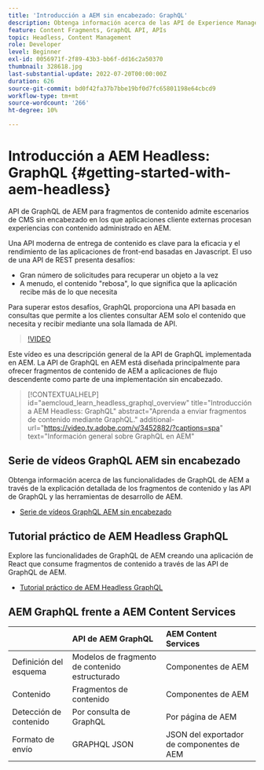 ```yaml
---
title: 'Introducción a AEM sin encabezado: GraphQL'
description: Obtenga información acerca de las API de Experience Manager GraphQL y sus funcionalidades.
feature: Content Fragments, GraphQL API, APIs
topic: Headless, Content Management
role: Developer
level: Beginner
exl-id: 0056971f-2f89-43b3-bb6f-dd16c2a50370
thumbnail: 328618.jpg
last-substantial-update: 2022-07-20T00:00:00Z
duration: 626
source-git-commit: bd0f42fa37b7bbe19bf0d7fc65801198e64cbcd9
workflow-type: tm+mt
source-wordcount: '266'
ht-degree: 10%

---
```


# Introducción a AEM Headless: GraphQL {#getting-started-with-aem-headless}

API de GraphQL de AEM para fragmentos de contenido
admite escenarios de CMS sin encabezado en los que aplicaciones cliente externas procesan experiencias con contenido administrado en AEM.

Una API moderna de entrega de contenido es clave para la eficacia y el rendimiento de las aplicaciones de front-end basadas en Javascript. El uso de una API de REST presenta desafíos:

* Gran número de solicitudes para recuperar un objeto a la vez
* A menudo, el contenido &quot;rebosa&quot;, lo que significa que la aplicación recibe más de lo que necesita

Para superar estos desafíos, GraphQL proporciona una API basada en consultas que permite a los clientes consultar AEM solo el contenido que necesita y recibir mediante una sola llamada de API.

>[!VIDEO](https://video.tv.adobe.com/v/3452882?quality=12&learn=on&captions=spa)

Este vídeo es una descripción general de la API de GraphQL implementada en AEM. La API de GraphQL en AEM está diseñada principalmente para ofrecer fragmentos de contenido de AEM a aplicaciones de flujo descendente como parte de una implementación sin encabezado.

>[!CONTEXTUALHELP]
>id="aemcloud_learn_headless_graphql_overview"
>title="Introducción a AEM Headless: GraphQL"
>abstract="Aprenda a enviar fragmentos de contenido mediante GraphQL."
>additional-url="https://video.tv.adobe.com/v/3452882/?captions=spa" text="Información general sobre GraphQL en AEM"

## Serie de vídeos GraphQL AEM sin encabezado

Obtenga información acerca de las funcionalidades de GraphQL de AEM a través de la explicación detallada de los fragmentos de contenido y las API de GraphQL y las herramientas de desarrollo de AEM.

* [Serie de vídeos GraphQL AEM sin encabezado](./video-series/modeling-basics.md)

## Tutorial práctico de AEM Headless GraphQL

Explore las funcionalidades de GraphQL de AEM creando una aplicación de React que consume fragmentos de contenido a través de las API de GraphQL de AEM.

* [Tutorial práctico de AEM Headless GraphQL](./multi-step/overview.md)

## AEM GraphQL frente a AEM Content Services

|                                | API de AEM GraphQL | AEM Content Services |
|--------------------------------|:-----------------|:---------------------|
| Definición del esquema | Modelos de fragmento de contenido estructurado | Componentes de AEM |
| Contenido | Fragmentos de contenido | Componentes de AEM |
| Detección de contenido | Por consulta de GraphQL | Por página de AEM |
| Formato de envío | GRAPHQL JSON | JSON del exportador de componentes de AEM |
